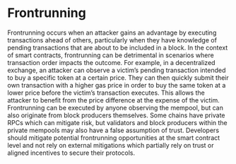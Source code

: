 # Frontrunning
Frontrunning occurs when an attacker gains an advantage by executing transactions ahead of others, particularly when they have knowledge of pending transactions that are about to be included in a block. In the context of smart contracts, frontrunning can be detrimental in scenarios where transaction order impacts the outcome. For example, in a decentralized exchange, an attacker can observe a victim’s pending transaction intended to buy a specific token at a certain price. They can then quickly submit their own transaction with a higher gas price in order to buy the same token at a lower price before the victim’s transaction executes. This allows the attacker to benefit from the price difference at the expense of the victim. Frontrunning can be executed by anyone observing the mempool, but can also originate from block producers themselves. Some chains have private RPCs which can mitigate risk, but validators and block producers within the private mempools may also have a false assumption of trust. Developers should mitigate potential frontrunning opportunities at the smart contract level and not rely on external mitigations which partially rely on trust or aligned incentives to secure their protocols.